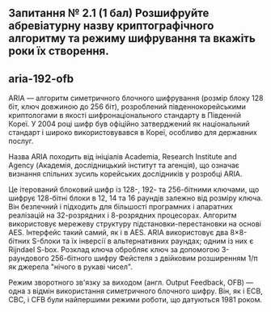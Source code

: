 ## Запитання № 2.1 (1 бал) Розшифруйте абревіатурну назву криптографічного алгоритму та режиму шифрування та вкажіть роки їх створення.

## aria-192-ofb

ARIA — алгоритм симетричного блочного шифрування (розмір блоку 128 біт, ключ довжиною до 256 біт), розроблений південнокорейськими криптологами в якості шифронаціонального стандарту в Південній Кореї. 
У 2004 році шифр був офіційно затверджений як національний стандарт і широко використовувався в Кореї,  особливо для державних послуг.

Назва ARIA походить від ініціалів Academia, Research Institute and Agency (Академія, дослідницький інститут та агенція), що означає визнання спільних зусиль корейських дослідників у розробці ARIA.

Це ітерований блоковий шифр із 128-, 192- та 256-бітними ключами, що шифрує 128-бітні блоки в 12, 14 та 16 раундів залежно від розміру ключа. 
Він безпечний і підходить для більшості програмних і апаратних реалізацій на 32-розрядних і 8-розрядних процесорах. 
Алгоритм використовує мережеву структуру підстановки-перестановки на основі AES. Інтерфейс такий самий, як і в AES. 
ARIA використовує два 8×8-бітних S-блоки та їх інверсії в альтернативних раундах; одним із них є Rijndael S-box.
Розклад ключа обробляє ключ за допомогою 3-раундового 256-бітного шифру Фейстеля з двійковим розширенням 1/π як джерела "нічого в рукаві чисел".


Режим зворотного зв'язку за виходом (англ. Output Feedback, OFB) — одна з відмін використання симетричного блочного шифру.
Він, як і ECB, CBC, і CFB були найпершими режими роботи, що датуються 1981 роком. 


